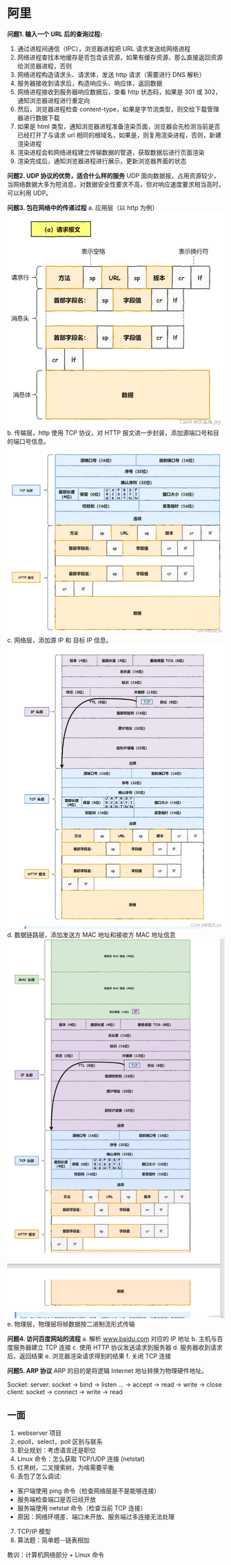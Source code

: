 # 阿里

**问题1. 输入一个 URL 后的查询过程:**

1. 通过进程间通信（IPC），浏览器进程把 URL 请求发送给网络进程
2. 网络进程查找本地缓存是否包含该资源，如果有缓存资源，那么直接返回资源给浏览器进程，否则
3. 网络进程构造请求头、请求体，发送 http 请求（需要进行 DNS 解析）
4. 服务器接收到请求后，构造响应头、响应体，返回数据
5. 网络进程接收到服务器响应数据后，查看 http 状态码，如果是 301 或 302，通知浏览器进程进行重定向
6. 然后，浏览器进程检查 content-type，如果是字节流类型，则交给下载管理器进行数据下载
7. 如果是 html 类型，通知浏览器进程准备渲染页面，浏览器会先检测当前是否已经打开了与请求 url 相同的根域名，如果是，则复用渲染进程，否则，新建渲染进程
8. 渲染进程会和网络进程建立传输数据的管道，获取数据后进行页面渲染
9. 渲染完成后，通知浏览器进程进行展示，更新浏览器界面的状态

**问题2. UDP 协议的优势，适合什么样的服务**
UDP 面向数据报，占用资源较少，当网络数据大多为短消息，对数据安全性要求不高，但对响应速度要求相当高时，可以利用 UDP。

**问题3. 包在网络中的传递过程**
a. 应用层（以 http 为例）
![Paste](Pasted%20image%2020230301111857.png)
b. 传输层，http 使用 TCP 协议，对 HTTP 报文进一步封装，添加源端口号和目的端口号信息。
![xx](Pasted%20image%2020230301111956.png)
c. 网络层，添加源 IP 和 目标 IP 信息。
![xx](Pasted%20image%2020230301112124.png)
d. 数据链路层，添加发送方 MAC 地址和接收方 MAC 地址信息
![xx](Pasted%20image%2020230301112258.png)
e. 物理层，物理层将帧数据按二进制流形式传输

**问题4. 访问百度网站的流程**
a. 解析 www.baidu.com 对应的 IP 地址
b. 主机与百度服务器建立 TCP 连接
c. 使用 HTTP 协议发送请求到服务器
d. 服务器收到请求后，返回结果
e. 浏览器渲染请求得到的结果
f. 关闭 TCP 连接

**问题5. ARP 协议**
ARP 的目的是将逻辑 Internet 地址转换为物理硬件地址。

Socket:
server: socket -> bind -> listen ... -> accept -> read -> write -> close
client: socket -> connect -> write -> read

## 一面

1. webserver 项目
2. epoll，select，poll 区别与联系
3. 职业规划：考虑语言还是职位
4. Linux 命令：怎么获取 TCP/UDP 连接 (netstat)
5. 红黑树，二叉搜索树，为啥需要平衡
6. 丢包了怎么调试:

- 客户端使用 ping 命令（检查网络层是不是能够连接）
- 服务端检查端口是否已经开放
- 服务端使用 netstat 命令（检查当前 TCP 连接）
- 原因：网络环境差、端口未开放、服务端过多连接无法处理

7. TCP/IP 模型
8. 算法题：简单题--链表相加

教训：计算机网络部分 + Linux 命令
